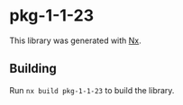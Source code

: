 # pkg-1-1-23

This library was generated with [Nx](https://nx.dev).

## Building

Run `nx build pkg-1-1-23` to build the library.
